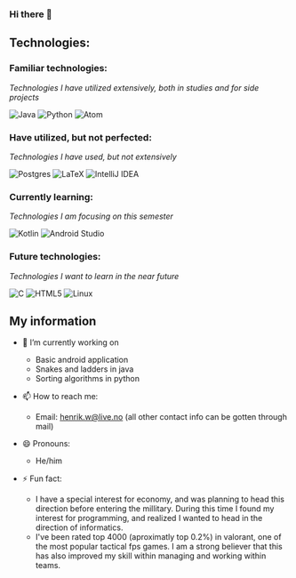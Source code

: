 ### Hi there 👋

## Technologies:

### Familiar technologies:
*Technologies I have utilized extensively, both in studies and for side projects*

![Java](https://img.shields.io/badge/java-%23ED8B00.svg?style=for-the-badge&logo=java&logoColor=white)
![Python](https://img.shields.io/badge/python-3670A0?style=for-the-badge&logo=python&logoColor=ffdd54)
![Atom](https://img.shields.io/badge/Atom-%2366595C.svg?style=for-the-badge&logo=atom&logoColor=white)

### Have utilized, but not perfected:
*Technologies I have used, but not extensively*

![Postgres](https://img.shields.io/badge/postgres-%23316192.svg?style=for-the-badge&logo=postgresql&logoColor=white)
![LaTeX](https://img.shields.io/badge/latex-%23008080.svg?style=for-the-badge&logo=latex&logoColor=white)
![IntelliJ IDEA](https://img.shields.io/badge/IntelliJIDEA-000000.svg?style=for-the-badge&logo=intellij-idea&logoColor=white)


### Currently learning:
*Technologies I am focusing on this semester*

![Kotlin](https://img.shields.io/badge/kotlin-%230095D5.svg?style=for-the-badge&logo=kotlin&logoColor=white)
![Android Studio](https://img.shields.io/badge/Android%20Studio-3DDC84.svg?style=for-the-badge&logo=android-studio&logoColor=white)

### Future technologies:
*Technologies I want to learn in the near future*

![C](https://img.shields.io/badge/c-%2300599C.svg?style=for-the-badge&logo=c&logoColor=white)
![HTML5](https://img.shields.io/badge/html5-%23E34F26.svg?style=for-the-badge&logo=html5&logoColor=white)
![Linux](https://img.shields.io/badge/Linux-FCC624?style=for-the-badge&logo=linux&logoColor=black)


## My information

- 🔭 I’m currently working on
  + Basic android application
  + Snakes and ladders in java
  + Sorting algorithms in python

- 📫 How to reach me:
    + Email: henrik.w@live.no (all other contact info can be gotten through mail)

- 😄 Pronouns: 
    + He/him

- ⚡ Fun fact: 
    + I have a special interest for economy, and was planning to head this direction before entering the millitary. During this time I found my interest for programming, and             realized I wanted to head in the direction of informatics.
    + I've been rated top 4000 (aproximatly top 0.2%) in valorant, one of the most popular tactical fps games. I am a strong believer that this has also improved my skill within       managing and working within teams.
